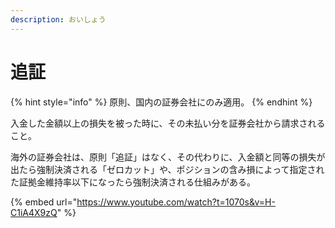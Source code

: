 ```yaml
---
description: おいしょう
---
```


# 追証

{% hint style="info" %}
原則、国内の証券会社にのみ適用。
{% endhint %}

入金した金額以上の損失を被った時に、その未払い分を証券会社から請求されること。

海外の証券会社は、原則「追証」はなく、その代わりに、入金額と同等の損失が出たら強制決済される「ゼロカット」や、ポジションの含み損によって指定された証拠金維持率以下になったら強制決済される仕組みがある。



{% embed url="https://www.youtube.com/watch?t=1070s&v=H-C1iA4X9zQ" %}
